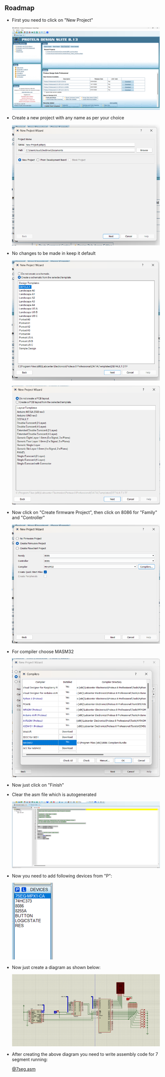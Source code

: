## Roadmap

- First you need to click on "New Project"
    
    ![New Project](https://github.com/divyashah0510/COA/blob/main/Proteus_Software/ScreenShots/Screenshot%202023-05-01%20232658.png)

- Create a new project with any name as per your choice

    ![New Project](https://github.com/divyashah0510/COA/blob/main/Proteus_Software/ScreenShots/Screenshot%202023-05-01%20233325.png)
- No changes to be made in keep it default

    ![New Project](https://github.com/divyashah0510/COA/blob/main/Proteus_Software/ScreenShots/Screenshot%202023-05-01%20233453.png)
    
    ![New Project](https://github.com/divyashah0510/COA/blob/main/Proteus_Software/ScreenShots/Screenshot%202023-05-01%20233539.png)
- Now click on "Create firmware Project", then click on 8086 for "Family" and "Controller"

    ![New Project](https://github.com/divyashah0510/COA/blob/main/Proteus_Software/ScreenShots/Screenshot%202023-05-01%20233821.png)
- For compiler choose MASM32

    ![New Project](https://github.com/divyashah0510/COA/blob/main/Proteus_Software/ScreenShots/Screenshot%202023-05-01%20233841.png)
- Now just click on "Finish"

- Clear the asm file which is autogenerated

    ![New Project](https://github.com/divyashah0510/COA/blob/main/Proteus_Software/ScreenShots/Screenshot%202023-05-01%20234049.png)
- Now you need to add following devices from "P":

    ![New Project](https://github.com/divyashah0510/COA/blob/main/Proteus_Software/ScreenShots/Screenshot%202023-05-01%20234259.png)
- Now just create a diagram as shown below:

    ![New Project](https://github.com/divyashah0510/COA/blob/main/Proteus_Software/ScreenShots/Screenshot%202023-05-01%20234452.png)
- After creating the above diagram you need to write assembly code for 7 segment running:

   [@7seg.asm](https://github.com/divyashah0510/COA/blob/main/Proteus_Software/7seg.asm)
